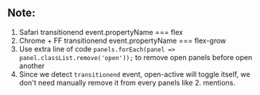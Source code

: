 ## Note:
1. Safari transitionend event.propertyName === flex
2. Chrome + FF transitionend event.propertyName === flex-grow
3. Use extra line of code `panels.forEach(panel => panel.classList.remove('open'));` to remove open panels before open another
4. Since we detect `transitionend` event, open-active will toggle itself, we don't need manually remove it from every panels like 2. mentions.
